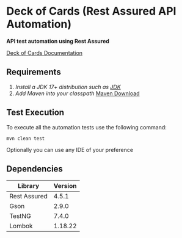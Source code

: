 # Deck of Cards (Rest Assured API Automation)

**API test automation using Rest Assured**

[Deck of Cards Documentation](http://deckofcardsapi.com/)

## Requirements

1. *Install a JDK 17+ distribution such as  [JDK](https://www.oracle.com/java/technologies/javase/jdk17-archive-downloads.html)*
2. *Add Maven into your classpath* [Maven Download](https://maven.apache.org/download.cgi)



## Test Execution

To execute all the automation tests use the following command:

`mvn clean test  `

Optionally you can use any IDE of  your preference

## Dependencies

| Library| Version |  
|--|--|  
|Rest Assured | 4.5.1|  
|Gson | 2.9.0|  
|TestNG | 7.4.0  |  
|Lombok| 1.18.22|
